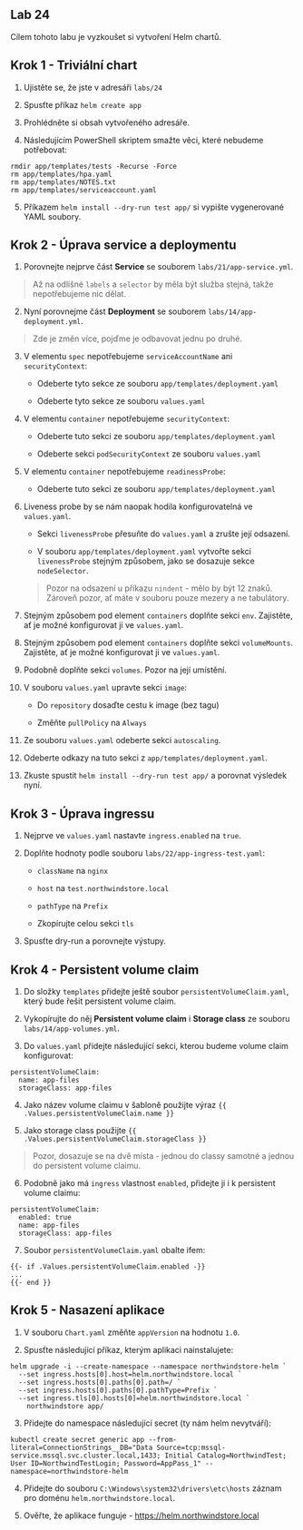 ## Lab 24

Cílem tohoto labu je vyzkoušet si vytvoření Helm chartů.

## Krok 1 - Triviální chart

1. Ujistěte se, že jste v adresáři `labs/24`

2. Spusťte příkaz `helm create app`

3. Prohlédněte si obsah vytvořeného adresáře.

4. Následujícím PowerShell skriptem smažte věci, které nebudeme potřebovat:

```
rmdir app/templates/tests -Recurse -Force
rm app/templates/hpa.yaml
rm app/templates/NOTES.txt
rm app/templates/serviceaccount.yaml
```

5. Příkazem `helm install --dry-run test app/` si vypište vygenerované YAML soubory.

## Krok 2 - Úprava service a deploymentu

1. Porovnejte nejprve část __Service__ se souborem `labs/21/app-service.yml`.

> Až na odlišné `labels` a `selector` by měla být služba stejná, takže nepotřebujeme nic dělat.

2. Nyní porovnejme část __Deployment__ se souborem `labs/14/app-deployment.yml`.

> Zde je změn více, pojďme je odbavovat jednu po druhé.

3. V elementu `spec` nepotřebujeme `serviceAccountName` ani `securityContext`:

    * Odeberte tyto sekce ze souboru `app/templates/deployment.yaml`

    * Odeberte tyto sekce ze souboru `values.yaml`

4. V elementu `container` nepotřebujeme `securityContext`:

    * Odeberte tuto sekci ze souboru `app/templates/deployment.yaml`

    * Odeberte sekci `podSecurityContext` ze souboru `values.yaml`

5. V elementu `container` nepotřebujeme `readinessProbe`:

    * Odeberte tuto sekci ze souboru `app/templates/deployment.yaml`

6. Liveness probe by se nám naopak hodila konfigurovatelná ve `values.yaml`.

    * Sekci `livenessProbe` přesuňte do `values.yaml` a zrušte její odsazení.

    * V souboru `app/templates/deployment.yaml` vytvořte sekci `livenessProbe` stejným způsobem, jako se dosazuje sekce `nodeSelector`.

    > Pozor na odsazení u příkazu `nindent` - mělo by být 12 znaků. Zároveň pozor, ať máte v souboru pouze mezery a ne tabulátory.

7. Stejným způsobem pod element `containers` doplňte sekci `env`. Zajistěte, ať je možné konfigurovat ji ve `values.yaml`.

8. Stejným způsobem pod element `containers` doplňte sekci `volumeMounts`. Zajistěte, ať je možné konfigurovat ji ve `values.yaml`.

9. Podobně doplňte sekci `volumes`. Pozor na její umístění.

10. V souboru `values.yaml` upravte sekci `image`:

    * Do `repository` dosaďte cestu k image (bez tagu)

    * Změňte `pullPolicy` na `Always`

11. Ze souboru `values.yaml` odeberte sekci `autoscaling`.

12. Odeberte odkazy na tuto sekci z `app/templates/deployment.yaml`.

12. Zkuste spustit `helm install --dry-run test app/` a porovnat výsledek nyní.

## Krok 3 - Úprava ingressu

1. Nejprve ve `values.yaml` nastavte `ingress.enabled` na `true`.

2. Doplňte hodnoty podle souboru `labs/22/app-ingress-test.yaml`:

    * `className` na `nginx`

    * `host` na `test.northwindstore.local`

    * `pathType` na `Prefix`

    * Zkopírujte celou sekci `tls`

3. Spusťte dry-run a porovnejte výstupy.

## Krok 4 - Persistent volume claim

1. Do složky `templates` přidejte ještě soubor `persistentVolumeClaim.yaml`, který bude řešit persistent volume claim.

2. Vykopírujte do něj __Persistent volume claim__ i __Storage class__ ze souboru `labs/14/app-volumes.yml`. 

3. Do `values.yaml` přidejte následující sekci, kterou budeme volume claim konfigurovat:

```
persistentVolumeClaim:
  name: app-files
  storageClass: app-files
```

4. Jako název volume claimu v šabloně použijte výraz `{{ .Values.persistentVolumeClaim.name }}`

5. Jako storage class použijte `{{ .Values.persistentVolumeClaim.storageClass }}`

> Pozor, dosazuje se na dvě místa - jednou do classy samotné a jednou do persistent volume claimu.

6. Podobně jako má `ingress` vlastnost `enabled`, přidejte ji i k persistent volume claimu:

```
persistentVolumeClaim:
  enabled: true
  name: app-files
  storageClass: app-files
```

7. Soubor `persistentVolumeClaim.yaml` obalte ifem:

```
{{- if .Values.persistentVolumeClaim.enabled -}}
...
{{- end }}
```

## Krok 5 - Nasazení aplikace

1. V souboru `Chart.yaml` změňte `appVersion` na hodnotu `1.0`.

2. Spusťte následující příkaz, kterým aplikaci nainstalujete:

```
helm upgrade -i --create-namespace --namespace northwindstore-helm `
  --set ingress.hosts[0].host=helm.northwindstore.local `
  --set ingress.hosts[0].paths[0].path=/ `
  --set ingress.hosts[0].paths[0].pathType=Prefix `
  --set ingress.tls[0].hosts[0]=helm.northwindstore.local `
    northwindstore app/
```

3. Přidejte do namespace následující secret (ty nám helm nevytváří):

```
kubectl create secret generic app --from-literal=ConnectionStrings__DB="Data Source=tcp:mssql-service.mssql.svc.cluster.local,1433; Initial Catalog=NorthwindTest; User ID=NorthwindTestLogin; Password=AppPass_1" --namespace=northwindstore-helm
```

4. Přidejte do souboru `C:\Windows\system32\drivers\etc\hosts` záznam pro doménu `helm.northwindstore.local`.

5. Ověřte, že aplikace funguje - https://helm.northwindstore.local 